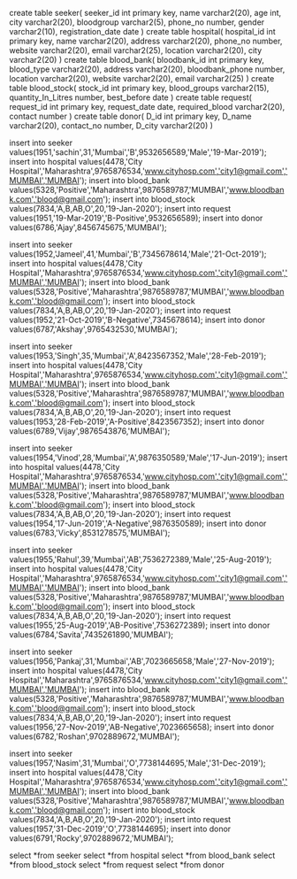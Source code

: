 create table seeker(
seeker_id int primary key,
name varchar2(20),
age int,
city varchar2(20),
bloodgroup varchar2(5),
phone_no number,
gender varchar2(10),
registration_date date
)
create table hospital(
hospital_id int primary key,
name varchar2(20),
address varchar2(20),
phone_no number,
website varchar2(20),
email varchar2(25),
location varchar2(20),
city varchar2(20)
)
create table blood_bank(
bloodbank_id int primary key,
blood_type varchar2(20),
address varchar2(20),
bloodbank_phone number,
location varchar2(20),
website varchar2(20),
email varchar2(25)
)
create table blood_stock(
stock_id int primary key,
blood_groups varchar2(15),
quantity_In_Litres number,
best_before date
)
create table request(
request_id int primary key,
request_date date,
required_blood varchar2(20),
contact number
)
create table donor(
D_id int primary key,
D_name varchar2(20),
contact_no number,
D_city varchar2(20)
)

insert into seeker values(1951,'sachin',31,'Mumbai','B',9532656589,'Male','19-Mar-2019');
insert into hospital values(4478,'City Hospital','Maharashtra',9765876534,'www.cityhosp.com','city1@gmail.com','MUMBAI','MUMBAI');
insert into blood_bank values(5328,'Positive','Maharashtra',9876589787,'MUMBAI','www.bloodbank.com','blood@gmail.com');
insert into blood_stock values(7834,'A,B,AB,O',20,'19-Jan-2020');
insert into request values(1951,'19-Mar-2019','B-Positive',9532656589);
insert into donor values(6786,'Ajay',8456745675,'MUMBAI');

insert into seeker values(1952,'Jameel',41,'Mumbai','B',7345678614,'Male','21-Oct-2019');
insert into hospital values(4478,'City Hospital','Maharashtra',9765876534,'www.cityhosp.com','city1@gmail.com','MUMBAI','MUMBAI');
insert into blood_bank values(5328,'Positive','Maharashtra',9876589787,'MUMBAI','www.bloodbank.com','blood@gmail.com');
insert into blood_stock values(7834,'A,B,AB,O',20,'19-Jan-2020');
insert into request values(1952,'21-Oct-2019','B-Negative',7345678614);
insert into donor values(6787,'Akshay',9765432530,'MUMBAI');

insert into seeker values(1953,'Singh',35,'Mumbai','A',8423567352,'Male','28-Feb-2019');
insert into hospital values(4478,'City Hospital','Maharashtra',9765876534,'www.cityhosp.com','city1@gmail.com','MUMBAI','MUMBAI');
insert into blood_bank values(5328,'Positive','Maharashtra',9876589787,'MUMBAI','www.bloodbank.com','blood@gmail.com');
insert into blood_stock values(7834,'A,B,AB,O',20,'19-Jan-2020');
insert into request values(1953,'28-Feb-2019','A-Positive',8423567352);
insert into donor values(6789,'Vijay',9876543876,'MUMBAI');

insert into seeker values(1954,'Vinod',28,'Mumbai','A',9876350589,'Male','17-Jun-2019');
insert into hospital values(4478,'City Hospital','Maharashtra',9765876534,'www.cityhosp.com','city1@gmail.com','MUMBAI','MUMBAI');
insert into blood_bank values(5328,'Positive','Maharashtra',9876589787,'MUMBAI','www.bloodbank.com','blood@gmail.com');
insert into blood_stock values(7834,'A,B,AB,O',20,'19-Jan-2020');
insert into request values(1954,'17-Jun-2019','A-Negative',9876350589);
insert into donor values(6783,'Vicky',8531278575,'MUMBAI');

insert into seeker values(1955,'Rahul',39,'Mumbai','AB',7536272389,'Male','25-Aug-2019');
insert into hospital values(4478,'City Hospital','Maharashtra',9765876534,'www.cityhosp.com','city1@gmail.com','MUMBAI','MUMBAI');
insert into blood_bank values(5328,'Positive','Maharashtra',9876589787,'MUMBAI','www.bloodbank.com','blood@gmail.com');
insert into blood_stock values(7834,'A,B,AB,O',20,'19-Jan-2020');
insert into request values(1955,'25-Aug-2019','AB-Positive',7536272389);
insert into donor values(6784,'Savita',7435261890,'MUMBAI');

insert into seeker values(1956,'Pankaj',31,'Mumbai','AB',7023665658,'Male','27-Nov-2019');
insert into hospital values(4478,'City Hospital','Maharashtra',9765876534,'www.cityhosp.com','city1@gmail.com','MUMBAI','MUMBAI');
insert into blood_bank values(5328,'Positive','Maharashtra',9876589787,'MUMBAI','www.bloodbank.com','blood@gmail.com');
insert into blood_stock values(7834,'A,B,AB,O',20,'19-Jan-2020');
insert into request values(1956,'27-Nov-2019','AB-Negative',7023665658);
insert into donor values(6782,'Roshan',9702889672,'MUMBAI');

insert into seeker values(1957,'Nasim',31,'Mumbai','O',7738144695,'Male','31-Dec-2019');
insert into hospital values(4478,'City Hospital','Maharashtra',9765876534,'www.cityhosp.com','city1@gmail.com','MUMBAI','MUMBAI');
insert into blood_bank values(5328,'Positive','Maharashtra',9876589787,'MUMBAI','www.bloodbank.com','blood@gmail.com');
insert into blood_stock values(7834,'A,B,AB,O',20,'19-Jan-2020');
insert into request values(1957,'31-Dec-2019','O',7738144695);
insert into donor values(6791,'Rocky',9702889672,'MUMBAI');

select *from seeker
select *from hospital
select *from blood_bank
select *from blood_stock
select *from request
select *from donor
